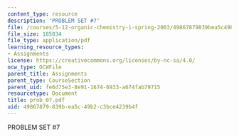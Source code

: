 ```yaml
---
content_type: resource
description: 'PROBLEM SET #7'
file: /courses/5-12-organic-chemistry-i-spring-2003/49867879839bea5c49b2c3bce4239b4f_prob_07.pdf
file_size: 185034
file_type: application/pdf
learning_resource_types:
- Assignments
license: https://creativecommons.org/licenses/by-nc-sa/4.0/
ocw_type: OCWFile
parent_title: Assignments
parent_type: CourseSection
parent_uid: fe6d75e3-8e91-1674-6933-a674fab79715
resourcetype: Document
title: prob_07.pdf
uid: 49867879-839b-ea5c-49b2-c3bce4239b4f
---
```

PROBLEM SET #7